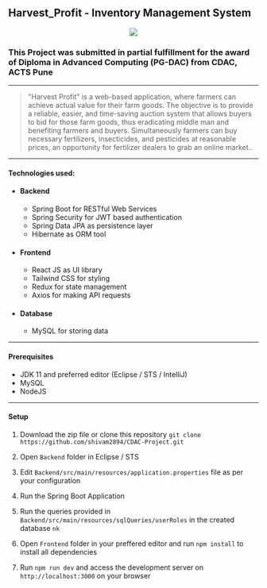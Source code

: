## Harvest_Profit - Inventory Management System

<p align="center">
  <a href="http://3.87.75.52:3000">
    <img src="https://ibb.co/Dk6d2dz"/>
  </a>
</p>

### This Project was submitted in partial fulfillment for the award of Diploma in Advanced Computing (PG-DAC) from CDAC, ACTS Pune

------------
>"Harvest Profit" is a web-based application, where farmers can achieve actual value for their farm goods. The 
objective is to provide a reliable, easier, and time-saving auction system that allows buyers to bid for those farm 
goods, thus eradicating middle man and benefiting farmers and buyers. Simultaneously farmers can buy 
necessary fertilizers, insecticides, and pesticides at reasonable prices, an opportunity for fertilizer dealers to 
grab an online market..

------------
#### Technologies used:
- #### Backend
    - Spring Boot for RESTful Web Services
    - Spring Security for JWT based authentication
    - Spring Data JPA as persistence layer
    - Hibernate as ORM tool
- #### Frontend
    - React JS as UI library
    - Tailwind CSS for styling
    - Redux for state management
    - Axios for making API requests
- #### Database
    - MySQL for storing data

------------

#### Prerequisites
- JDK 11 and preferred editor (Eclipse / STS / IntelliJ)
- MySQL
- NodeJS

------------


#### Setup
1. Download the zip file or clone this repository
`git clone https://github.com/shivam2894/CDAC-Project.git`

2. Open `Backend` folder in Eclipse / STS
3. Edit `Backend/src/main/resources/application.properties` file as per your configuration
4. Run the Spring Boot Application
5. Run the queries provided in `Backend/src/main/resources/sqlQueries/userRoles` in the created database `nk`
5. Open `Frontend` folder in your preffered editor and run `npm install` to install all dependencies
6. Run `npm run dev` and access the development server on `http://localhost:3000` on your browser

